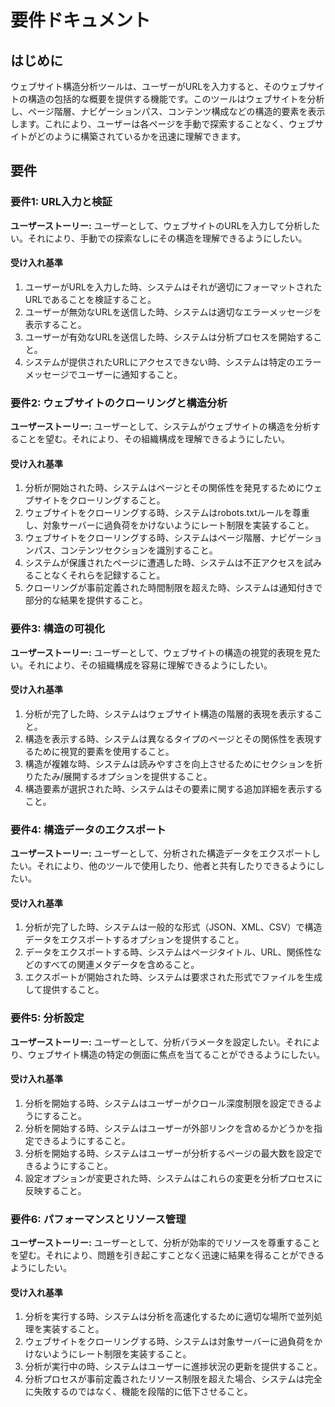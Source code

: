 # 要件ドキュメント

## はじめに

ウェブサイト構造分析ツールは、ユーザーがURLを入力すると、そのウェブサイトの構造の包括的な概要を提供する機能です。このツールはウェブサイトを分析し、ページ階層、ナビゲーションパス、コンテンツ構成などの構造的要素を表示します。これにより、ユーザーは各ページを手動で探索することなく、ウェブサイトがどのように構築されているかを迅速に理解できます。

## 要件

### 要件1: URL入力と検証

**ユーザーストーリー:** ユーザーとして、ウェブサイトのURLを入力して分析したい。それにより、手動での探索なしにその構造を理解できるようにしたい。

#### 受け入れ基準

1. ユーザーがURLを入力した時、システムはそれが適切にフォーマットされたURLであることを検証すること。
2. ユーザーが無効なURLを送信した時、システムは適切なエラーメッセージを表示すること。
3. ユーザーが有効なURLを送信した時、システムは分析プロセスを開始すること。
4. システムが提供されたURLにアクセスできない時、システムは特定のエラーメッセージでユーザーに通知すること。

### 要件2: ウェブサイトのクローリングと構造分析

**ユーザーストーリー:** ユーザーとして、システムがウェブサイトの構造を分析することを望む。それにより、その組織構成を理解できるようにしたい。

#### 受け入れ基準

1. 分析が開始された時、システムはページとその関係性を発見するためにウェブサイトをクローリングすること。
2. ウェブサイトをクローリングする時、システムはrobots.txtルールを尊重し、対象サーバーに過負荷をかけないようにレート制限を実装すること。
3. ウェブサイトをクローリングする時、システムはページ階層、ナビゲーションパス、コンテンツセクションを識別すること。
4. システムが保護されたページに遭遇した時、システムは不正アクセスを試みることなくそれらを記録すること。
5. クローリングが事前定義された時間制限を超えた時、システムは通知付きで部分的な結果を提供すること。

### 要件3: 構造の可視化

**ユーザーストーリー:** ユーザーとして、ウェブサイトの構造の視覚的表現を見たい。それにより、その組織構成を容易に理解できるようにしたい。

#### 受け入れ基準

1. 分析が完了した時、システムはウェブサイト構造の階層的表現を表示すること。
2. 構造を表示する時、システムは異なるタイプのページとその関係性を表現するために視覚的要素を使用すること。
3. 構造が複雑な時、システムは読みやすさを向上させるためにセクションを折りたたみ/展開するオプションを提供すること。
4. 構造要素が選択された時、システムはその要素に関する追加詳細を表示すること。

### 要件4: 構造データのエクスポート

**ユーザーストーリー:** ユーザーとして、分析された構造データをエクスポートしたい。それにより、他のツールで使用したり、他者と共有したりできるようにしたい。

#### 受け入れ基準

1. 分析が完了した時、システムは一般的な形式（JSON、XML、CSV）で構造データをエクスポートするオプションを提供すること。
2. データをエクスポートする時、システムはページタイトル、URL、関係性などのすべての関連メタデータを含めること。
3. エクスポートが開始された時、システムは要求された形式でファイルを生成して提供すること。

### 要件5: 分析設定

**ユーザーストーリー:** ユーザーとして、分析パラメータを設定したい。それにより、ウェブサイト構造の特定の側面に焦点を当てることができるようにしたい。

#### 受け入れ基準

1. 分析を開始する時、システムはユーザーがクロール深度制限を設定できるようにすること。
2. 分析を開始する時、システムはユーザーが外部リンクを含めるかどうかを指定できるようにすること。
3. 分析を開始する時、システムはユーザーが分析するページの最大数を設定できるようにすること。
4. 設定オプションが変更された時、システムはこれらの変更を分析プロセスに反映すること。

### 要件6: パフォーマンスとリソース管理

**ユーザーストーリー:** ユーザーとして、分析が効率的でリソースを尊重することを望む。それにより、問題を引き起こすことなく迅速に結果を得ることができるようにしたい。

#### 受け入れ基準

1. 分析を実行する時、システムは分析を高速化するために適切な場所で並列処理を実装すること。
2. ウェブサイトをクローリングする時、システムは対象サーバーに過負荷をかけないようにレート制限を実装すること。
3. 分析が実行中の時、システムはユーザーに進捗状況の更新を提供すること。
4. 分析プロセスが事前定義されたリソース制限を超えた場合、システムは完全に失敗するのではなく、機能を段階的に低下させること。